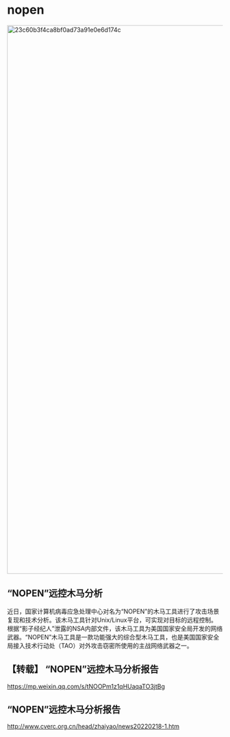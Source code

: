# nopen

<img width="1279" alt="23c60b3f4ca8bf0ad73a91e0e6d174c" src="https://user-images.githubusercontent.com/27001865/158942670-0df1d154-ca34-4b3d-961f-caa0ab62e000.png">

## “NOPEN”远控木马分析

近日，国家计算机病毒应急处理中心对名为“NOPEN”的木马工具进行了攻击场景复现和技术分析。该木马工具针对Unix/Linux平台，可实现对目标的远程控制。根据“影子经纪人”泄露的NSA内部文件，该木马工具为美国国家安全局开发的网络武器。“NOPEN”木马工具是一款功能强大的综合型木马工具，也是美国国家安全局接入技术行动处（TAO）对外攻击窃密所使用的主战网络武器之一。



## 【转载】 “NOPEN”远控木马分析报告

https://mp.weixin.qq.com/s/tNOOPm1z1qHUaqaTO3jtBg

## “NOPEN”远控木马分析报告

http://www.cverc.org.cn/head/zhaiyao/news20220218-1.htm
